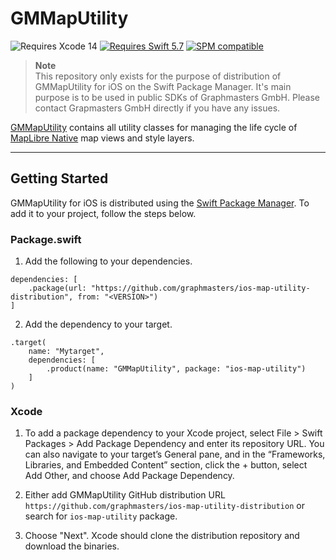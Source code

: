 # GMMapUtility

![Requires Xcode 14](https://img.shields.io/badge/Xcode-14-1575F9.svg?style=flat&logo=xcode&logoColor=1575F9)
[![Requires Swift 5.7](https://img.shields.io/badge/Swift-5.7-FA7343.svg?style=flat&logo=Swift)](https://swift.org/package-manager/)
[![SPM compatible](https://img.shields.io/badge/Swift%20Package%20Manager-compatible-FA7343.svg?style=flat&logo=Swift)](https://swiftpackageindex.com/maplibre/maplibre-gl-native-distribution)

> **Note**  
> This repository only exists for the purpose of distribution of GMMapUtility for iOS on the Swift Package Manager. It's main purpose is to be used in public SDKs of Graphmasters GmbH.
> Please contact Grapmasters GmbH directly if you have any issues.

[GMMapUtility](https://github.com/graphmasters/ios-map-utility-distribution) contains all utility classes for managing the life cycle of [MapLibre Native](https://github.com/maplibre/maplibre-native) map views and style layers.

---

## Getting Started

GMMapUtility for iOS is distributed using the [Swift Package Manager](https://www.swift.org/package-manager/). To add it to your project, follow the steps below.

### Package.swift

1. Add the following to your dependencies.

```
dependencies: [
    .package(url: "https://github.com/graphmasters/ios-map-utility-distribution", from: "<VERSION>")
]
```

2. Add the dependency to your target.

```
.target(
    name: "Mytarget",
    dependencies: [
        .product(name: "GMMapUtility", package: "ios-map-utility")
    ]
)
```

### Xcode

1. To add a package dependency to your Xcode project, select File > Swift Packages > Add Package Dependency and enter its repository URL. You can also navigate to your target’s General pane, and in the “Frameworks, Libraries, and Embedded Content” section, click the + button, select Add Other, and choose Add Package Dependency.

2. Either add GMMapUtility GitHub distribution URL `https://github.com/graphmasters/ios-map-utility-distribution` or search for `ios-map-utility` package.

3. Choose "Next". Xcode should clone the distribution repository and download the binaries.

